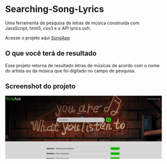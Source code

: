 # Searching-Song-Lyrics
Uma ferramenta de pesquisa de letras de música construida com JavaScript, html5, css3 e a API lyrics.ovh. 

Acesse o projeto aqui [SongApp](https://gabrielmxavier.github.io/Searching-Song-Lyrics/)

## O que você terá de resultado

Esse projeto retorna de resultado letras de músicas de acordo com o nome do artista ou da música que foi digitado no campo de pesquisa.

## Screenshot do projeto

![SongApp](https://github.com/gabrielmxavier/Searching-Song-Lyrics/blob/master/img/Song-screen-shot.jpg)
